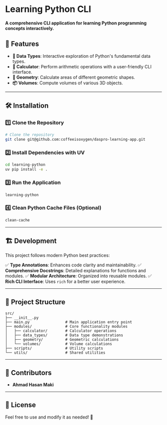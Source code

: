 # Learning Python CLI

**A comprehensive CLI application for learning Python programming concepts interactively.**

## 🚀 Features

- **📌 Data Types**: Interactive exploration of Python's fundamental data types.
- **🧮 Calculator**: Perform arithmetic operations with a user-friendly CLI interface.
- **📏 Geometry**: Calculate areas of different geometric shapes.
- **📦 Volumes**: Compute volumes of various 3D objects.

---

## 🛠️ Installation

### 1️⃣ Clone the Repository

```bash
# Clone the repository
git clone git@github.com:coffeeisoxygen/daspro-learning-app.git
```

### 2️⃣ Install Dependencies with UV

```bash
cd learning-python
uv pip install -e .
```

### 3️⃣ Run the Application

```bash
learning-python
```

### 4️⃣ Clean Python Cache Files (Optional)

```bash
clean-cache
```

---

## 🏗️ Development

This project follows modern Python best practices:

✅ **Type Annotations**: Enhances code clarity and maintainability.
✅ **Comprehensive Docstrings**: Detailed explanations for functions and modules.
✅ **Modular Architecture**: Organized into reusable modules.
✅ **Rich CLI Interface**: Uses `rich` for a better user experience.

---

## 📂 Project Structure

```
src/
├── __init__.py
├── main.py                # Main application entry point
├── modules/               # Core functionality modules
│   ├── calculator/        # Calculator operations
│   ├── data_types/        # Data type demonstrations
│   ├── geometry/          # Geometric calculations
│   └── volumes/           # Volume calculations
├── scripts/               # Utility scripts
└── utils/                 # Shared utilities
```

---

## 👥 Contributors

- **Ahmad Hasan Maki**

---

## 📜 License

Feel free to use and modify it as needed! 🚀

